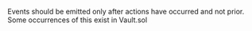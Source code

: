 Events should be emitted only after actions have occurred and not prior.
Some occurrences of this exist in Vault.sol 